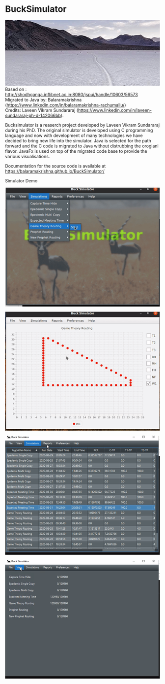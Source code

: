 # BuckSimulator
![Buck Simulator Splash](/images/Splash.gif)
Based on : http://shodhganga.inflibnet.ac.in:8080/jspui/handle/10603/56573  
Migrated to Java by: Balaramakrishna (https://www.linkedin.com/in/balaramakrishna-rachumallu/)  
Credits: Laveen Vikram Sundararaj  (https://www.linkedin.com/in/laveen-sundararaj-ph-d-142066bb).  

Bucksimulator is a reaserch project developed by Laveen Vikram Sundararaj during his PhD.
The original simulator is developed using C programming language and now with development of many technologies we have decided to bring new life into the simulator.
Java is selected for the path forward and the C code is migrated to Java without distrubbing the orogianl flavor.
JavaFx is used on top of the migrated code base to provide the various visualisations.

Documentation for the source code is available at https://balaramakrishna.github.io/BuckSimulator/
  
Simulator Demo  
  
![Demo 1](/images/Sim1.gif)
  
![Demo 2](/images/Sim2.gif)
  
![Demo 3](/images/Sim3.gif)
  
![Demo 4](/images/Sim4.gif)

